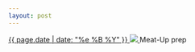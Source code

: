 ```yaml
---
layout: post
---
```


<p>
  <a href="/21">
    <time>{{ page.date | date: "%e %B %Y" }}</time>
    <img src="https://s3.amazonaws.com/life.aaronjgreenberg.com/21.jpg">
  </a>
  Meat-Up prep
</p>
